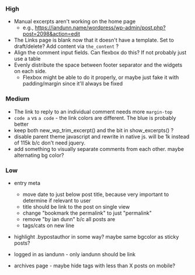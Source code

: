 ### High

* Manual excerpts aren't working on the home page
	* e.g., https://iandunn.name/wordpress/wp-admin/post.php?post=2098&action=edit
* The Links page is blank now that it doesn't have a template. Set to draft/delete? Add content via `the_content` ?
* Align the comment input fields. Can flexbox do this? If not probably just use a table
* Evenly distribute the space between footer separator and the widgets on each side.
	* Flexbox might be able to do it properly, or maybe just fake it with padding/margin since it'll always be fixed 



### Medium

* The link to reply to an individual comment needs more `margin-top`
* `code a` vs `a code` - the link colors are different. The blue is probably better
* keep both new_wp_trim_excerpt() and the bit in show_excerpts() ?
* disable parent theme javascript and rewrite in native js. will be 1k instead of 115k b/c don't need jquery.
* add something to visually separate comments from each other. maybe alternating bg color?



### Low

* entry meta
	* move date to just below post title, because very important to determine if relevant to user
	* title should be link to the post on single view
	* change "bookmark the permalink" to just "permalink"
	* remove "by ian dunn" b/c all posts are
	* tags/cats on new line

* highlight .bypostauthor in some way? maybe same bgcolor as sticky posts?

* logged in as iandunn - only iandunn should be link

* archives page - maybe hide tags with less than X posts on mobile?
